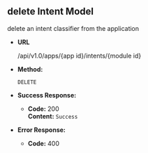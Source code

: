 **delete Intent Model**
----
  delete an intent classifier from the application

* **URL**

  /api/v1.0/apps/{app id}/intents/{module id}

* **Method:**

  `DELETE`


* **Success Response:**
  
  * **Code:** 200 <br />
    **Content:** `Success`
        
 
* **Error Response:**

  * **Code:** 400 <br />
